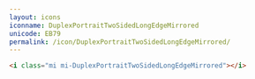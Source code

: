 ```yaml
---
layout: icons
iconname: DuplexPortraitTwoSidedLongEdgeMirrored
unicode: EB79
permalink: /icon/DuplexPortraitTwoSidedLongEdgeMirrored/
---
```


``` html
<i class="mi mi-DuplexPortraitTwoSidedLongEdgeMirrored"></i>
```
